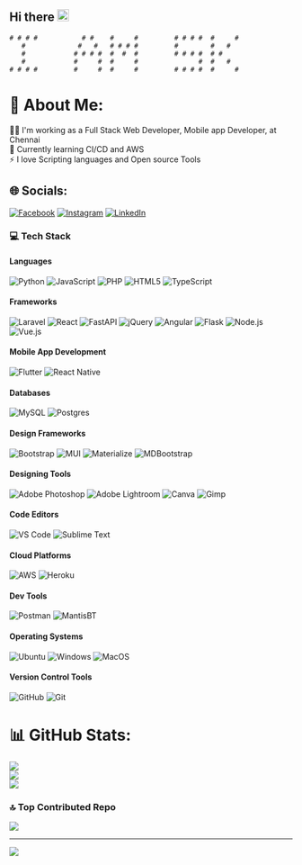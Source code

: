 ## Hi there <img src="https://github.com/user-attachments/assets/6e2c6164-8b14-417b-a571-4509093ffb59" style="width: 1em;" />


```
# # # #           # #    #     #         # # # #  #     #
   #             #   #   # # # #         #        #   #
   #            # # # #  #  #  #         # # # #  # #
   #            #     #  #     #               #  #   #
# # # #         #     #  #     #         # # # #  #     #
```


# 💫 About Me:
👨‍💻 I'm working as a Full Stack Web Developer, Mobile app Developer, at Chennai<br>📖 Currently learning CI/CD and AWS<br>⚡ I love Scripting languages and Open source Tools<br>


## 🌐 Socials:
[![Facebook](https://img.shields.io/badge/Facebook-%231877F2.svg?logo=Facebook&logoColor=white)](https://facebook.com/https://www.facebook.com/share/19rpevsht4/?mibextid=wwXIfr) [![Instagram](https://img.shields.io/badge/Instagram-%23E4405F.svg?logo=Instagram&logoColor=white)](https://instagram.com/https://www.instagram.com/_karthi___sk/profilecard/?igsh=d2o4MmsxN2dleGk5) [![LinkedIn](https://img.shields.io/badge/LinkedIn-%230077B5.svg?logo=linkedin&logoColor=white)](https://linkedin.com/in/https://www.linkedin.com/in/sathiya-karthick-5975081b2/) 

### 💻 Tech Stack  

#### **Languages**  
![Python](https://img.shields.io/badge/python-3670A0?style=for-the-badge&logo=python&logoColor=ffdd54) ![JavaScript](https://img.shields.io/badge/javascript-%23323330.svg?style=for-the-badge&logo=javascript&logoColor=%23F7DF1E) ![PHP](https://img.shields.io/badge/php-%23777BB4.svg?style=for-the-badge&logo=php&logoColor=white) ![HTML5](https://img.shields.io/badge/html5-%23E34F26.svg?style=for-the-badge&logo=html5&logoColor=white) ![TypeScript](https://img.shields.io/badge/typescript-%23007ACC.svg?style=for-the-badge&logo=typescript&logoColor=white)  

#### **Frameworks**  
![Laravel](https://img.shields.io/badge/laravel-%23FF2D20.svg?style=for-the-badge&logo=laravel&logoColor=white)  ![React](https://img.shields.io/badge/react-%2320232a.svg?style=for-the-badge&logo=react&logoColor=%2361DAFB) ![FastAPI](https://img.shields.io/badge/FastAPI-005571?style=for-the-badge&logo=fastapi) ![jQuery](https://img.shields.io/badge/jquery-%230769AD.svg?style=for-the-badge&logo=jquery&logoColor=white)  ![Angular](https://img.shields.io/badge/Angular-DD0031?style=for-the-badge&logo=angular&logoColor=white)  ![Flask](https://img.shields.io/badge/flask-%23000.svg?style=for-the-badge&logo=flask&logoColor=white)   ![Node.js](https://img.shields.io/badge/node.js-6DA55F?style=for-the-badge&logo=node.js&logoColor=white)  ![Vue.js](https://img.shields.io/badge/vue.js-%2335495e.svg?style=for-the-badge&logo=vuedotjs&logoColor=%234FC08D)  

#### **Mobile App Development**  
![Flutter](https://img.shields.io/badge/Flutter-%2302569B.svg?style=for-the-badge&logo=Flutter&logoColor=white) ![React Native](https://img.shields.io/badge/React%20Native-%2320232a.svg?style=for-the-badge&logo=react&logoColor=%2361DAFB)  


#### **Databases**  
![MySQL](https://img.shields.io/badge/mysql-4479A1.svg?style=for-the-badge&logo=mysql&logoColor=white) ![Postgres](https://img.shields.io/badge/postgres-%23316192.svg?style=for-the-badge&logo=postgresql&logoColor=white)  

#### **Design Frameworks**  
![Bootstrap](https://img.shields.io/badge/Bootstrap-%23563D7C.svg?style=for-the-badge&logo=bootstrap&logoColor=white)  ![MUI](https://img.shields.io/badge/MUI-%230081CB.svg?style=for-the-badge&logo=mui&logoColor=white)  ![Materialize](https://img.shields.io/badge/Materialize-E91E63?style=for-the-badge&logo=material-design&logoColor=white)  ![MDBootstrap](https://img.shields.io/badge/MDBootstrap-FF7851?style=for-the-badge&logo=bootstrap&logoColor=white)  


#### **Designing Tools**  
![Adobe Photoshop](https://img.shields.io/badge/adobe%20photoshop-%2331A8FF.svg?style=for-the-badge&logo=adobe%20photoshop&logoColor=white)  ![Adobe Lightroom](https://img.shields.io/badge/Adobe%20Lightroom-31A8FF.svg?style=for-the-badge&logo=Adobe%20Lightroom&logoColor=white)  ![Canva](https://img.shields.io/badge/Canva-%2300C4CC.svg?style=for-the-badge&logo=Canva&logoColor=white)  ![Gimp](https://img.shields.io/badge/Gimp-657D8B?style=for-the-badge&logo=gimp&logoColor=FFFFFF)  

#### **Code Editors**  
![VS Code](https://img.shields.io/badge/VSCode-%23007ACC.svg?style=for-the-badge&logo=visual-studio-code&logoColor=white) ![Sublime Text](https://img.shields.io/badge/Sublime%20Text-%23575757.svg?style=for-the-badge&logo=sublime-text&logoColor=FF9800)  

#### **Cloud Platforms**  
![AWS](https://img.shields.io/badge/AWS-%23FF9900.svg?style=for-the-badge&logo=amazon-aws&logoColor=white) ![Heroku](https://img.shields.io/badge/Heroku-430098?style=for-the-badge&logo=heroku&logoColor=white)  

#### **Dev Tools**
![Postman](https://img.shields.io/badge/Postman-FF6C37?style=for-the-badge&logo=postman&logoColor=white) ![MantisBT](https://img.shields.io/badge/MantisBT-609926?style=for-the-badge&logo=mantis&logoColor=white)

#### **Operating Systems**  
![Ubuntu](https://img.shields.io/badge/Ubuntu-E95420?style=for-the-badge&logo=ubuntu&logoColor=white) ![Windows](https://img.shields.io/badge/Windows-0078D6?style=for-the-badge&logo=windows&logoColor=white)  ![MacOS](https://img.shields.io/badge/MacOS-999999?style=for-the-badge&logo=apple&logoColor=white)  

#### **Version Control Tools**  
![GitHub](https://img.shields.io/badge/github-%23121011.svg?style=for-the-badge&logo=github&logoColor=white) ![Git](https://img.shields.io/badge/Git-F05032?style=for-the-badge&logo=git&logoColor=white)  


# 📊 GitHub Stats:
![](https://github-readme-stats.vercel.app/api?username=thisiskarthisk&theme=radical&hide_border=false&include_all_commits=false&count_private=false)<br/>
![](https://github-readme-streak-stats.herokuapp.com/?user=thisiskarthisk&theme=radical&hide_border=false)<br/>
![](https://github-readme-stats.vercel.app/api/top-langs/?username=thisiskarthisk&theme=radical&hide_border=false&include_all_commits=false&count_private=false&layout=compact)

### 🔝 Top Contributed Repo
![](https://github-contributor-stats.vercel.app/api?username=thisiskarthisk&limit=5&theme=dark&combine_all_yearly_contributions=true)

---
[![](https://visitcount.itsvg.in/api?id=thisiskarthisk&icon=0&color=0)](https://visitcount.itsvg.in)

<!-- Proudly created with GPRM ( https://gprm.itsvg.in ) -->

